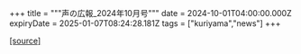 +++
title = """声の広報_2024年10月号"""
date = 2024-10-01T04:00:00.000Z
expiryDate = 2025-01-07T08:24:28.181Z
tags = ["kuriyama","news"]
+++


[[source]](https://www.town.kuriyama.hokkaido.jp/site/koho/29106.html)
